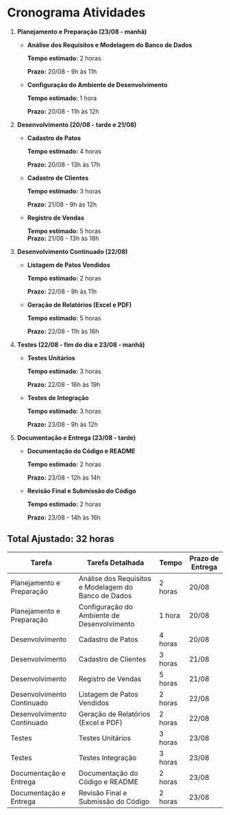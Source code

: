 # Cronograma Atividades

1. **Planejamento e Preparação (23/08 - manhã)**

   - **Análise dos Requisitos e Modelagem do Banco de Dados**

     **Tempo estimado:** 2 horas

     **Prazo:** 20/08 - 9h às 11h

   * **Configuração do Ambiente de Desenvolvimento**

     **Tempo estimado:** 1 hora

     **Prazo:** 20/08 - 11h às 12h

2. **Desenvolvimento (20/08 - tarde e 21/08)**

   - **Cadastro de Patos**

     **Tempo estimado:** 4 horas

     **Prazo:** 20/08 - 13h às 17h

   - **Cadastro de Clientes**

     **Tempo estimado:** 3 horas

     **Prazo:** 21/08 - 9h às 12h

   - **Registro de Vendas**

     **Tempo estimado:** 5 horas  
      **Prazo:** 21/08 - 13h às 18h

3. **Desenvolvimento Continuado (22/08)**

   - **Listagem de Patos Vendidos**

     **Tempo estimado:** 2 horas

     **Prazo:** 22/08 - 9h às 11h

   - **Geração de Relatórios (Excel e PDF)**

     **Tempo estimado:** 5 horas

     **Prazo:** 22/08 - 11h às 16h

4. **Testes (22/08 - fim do dia e 23/08 - manhã)**

   - **Testes Unitários**

     **Tempo estimado:** 3 horas

     **Prazo:** 22/08 - 16h às 19h

   - **Testes de Integração**

     **Tempo estimado:** 3 horas

     **Prazo:** 23/08 - 9h às 12h

5. **Documentação e Entrega (23/08 - tarde)**

   - **Documentação do Código e README**

     **Tempo estimado:** 2 horas

     **Prazo:** 23/08 - 12h às 14h

   - **Revisão Final e Submissão do Código**

     **Tempo estimado:** 2 horas

     **Prazo:** 23/08 - 14h às 16h

## Total Ajustado: 32 horas

| Tarefa                     | Tarefa Detalhada                                     | Tempo   | Prazo de Entrega |
| -------------------------- | ---------------------------------------------------- | ------- | ---------------- |
| Planejamento e Preparação  | Análise dos Requisitos e Modelagem do Banco de Dados | 2 horas | 20/08            |
| Planejamento e Preparação  | Configuração do Ambiente de Desenvolvimento          | 1 hora  | 20/08            |
| Desenvolvimento            | Cadastro de Patos                                    | 4 horas | 20/08            |
| Desenvolvimento            | Cadastro de Clientes                                 | 3 horas | 21/08            |
| Desenvolvimento            | Registro de Vendas                                   | 5 horas | 21/08            |
| Desenvolvimento Continuado | Listagem de Patos Vendidos                           | 2 horas | 22/08            |
| Desenvolvimento Continuado | Geração de Relatórios (Excel e PDF)                  | 2 horas | 22/08            |
| Testes                     | Testes Unitários                                     | 3 horas | 23/08            |
| Testes                     | Testes Integração                                    | 3 horas | 23/08            |
| Documentação e Entrega     | Documentação do Código e README                      | 2 horas | 23/08            |
| Documentação e Entrega     | Revisão Final e Submissão do Código                  | 2 horas | 23/08            |
